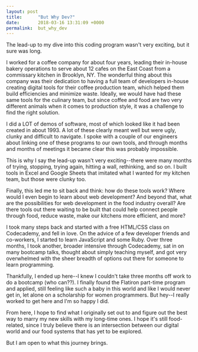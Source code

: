 ```yaml
---
layout: post
title:      "But Why Dev?"
date:       2018-03-16 13:31:09 +0000
permalink:  but_why_dev
---
```



The lead-up to my dive into this coding program wasn't very exciting, but it sure was long. 

I worked for a coffee company for about four years, leading their in-house bakery operations to serve about 12 cafes on the East Coast from a commissary kitchen in Brooklyn, NY. The wonderful thing about this company was their dedication to having a full team of developers in-house creating digital tools for their coffee production team, which helped them build efficiencies and minimize waste. Ideally, we would have had these same tools for the culinary team, but since coffee and food are two very different animals when it comes to production style, it was a challenge to find the right solution.

I did a LOT of demos of software, most of which looked like it had been created in about 1993. A lot of these clearly meant well but were ugly, clunky and difficult to navigate. I spoke with a couple of our engineers about linking one of these programs to our own tools, and through months and months of meetings it became clear this was probably impossible.

This is why I say the lead-up wasn't very exciting--there were many months of trying, stopping, trying again, hitting a wall, rethinking, and so on. I built tools in Excel and Google Sheets that imitated what I wanted for my kitchen team, but those were clunky too.

Finally, this led me to sit back and think: how do these tools work? Where would I even begin to learn about web development? And beyond that, what are the possibilities for web development in the food industry overall? Are there tools out there waiting to be built that could help connect people through food, reduce waste, make our kitchens more efficient, and more?

I took many steps back and started with a free HTML/CSS class on Codecademy, and fell in love. On the advice of a few developer friends and co-workers, I started to learn JavaScript and some Ruby. Over three months, I took another, broader intensive through Codecademy, sat in on many bootcamp talks, thought about simply teaching myself, and got very overwhelmed with the sheer breadth of options out there for someone to learn programming.

Thankfully, I ended up here--I knew I couldn't take three months off work to do a bootcamp (who can??). I finally found the Flatiron part-time program and applied, still feeling like such a baby in this world and like I would never get in, let alone on a scholarship for women programmers. But hey--I really worked to get here and I'm so happy I did.

From here, I hope to find what I originally set out to and figure out the best way to marry my new skills with my long-time ones. I hope it's still food-related, since I truly believe there is an intersection between our digital world and our food systems that has yet to be explored.

But I am open to what this journey brings. 
